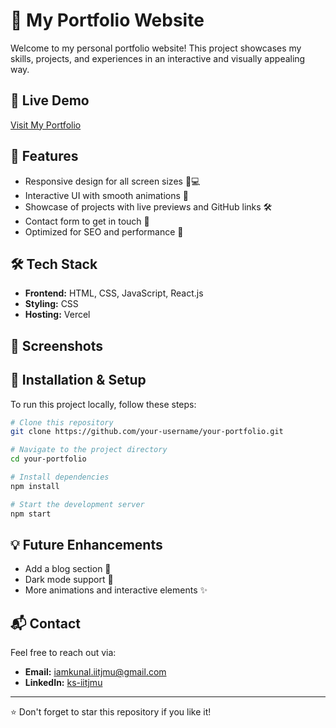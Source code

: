 # 🚀 My Portfolio Website

Welcome to my personal portfolio website! This project showcases my skills, projects, and experiences in an interactive and visually appealing way.

## 🔗 Live Demo

[Visit My Portfolio](https://kunalsharma.tech)

## 📌 Features

- Responsive design for all screen sizes 📱💻
- Interactive UI with smooth animations 🎨
- Showcase of projects with live previews and GitHub links 🛠️
- Contact form to get in touch 📩
- Optimized for SEO and performance 🚀

## 🛠️ Tech Stack

- **Frontend:** HTML, CSS, JavaScript, React.js
- **Styling:** CSS
- **Hosting:** Vercel

## 📸 Screenshots



## 🔧 Installation & Setup

To run this project locally, follow these steps:

```bash
# Clone this repository
git clone https://github.com/your-username/your-portfolio.git

# Navigate to the project directory
cd your-portfolio

# Install dependencies
npm install

# Start the development server
npm start
```

## 💡 Future Enhancements

- Add a blog section 📝
- Dark mode support 🌙
- More animations and interactive elements ✨

## 📬 Contact

Feel free to reach out via:

- **Email:** [iamkunal.iitjmu@gmail.com](mailto\:iamkunal.iitjmu@gmail.com)
- **LinkedIn:** [ks-iitjmu](https://linkedin.com/in/ks-iitjmu)

---

⭐️ Don't forget to star this repository if you like it!
